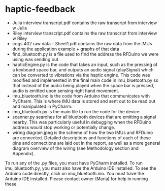 # haptic-feedback
- Julia interview transcript.pdf contains the raw transcript from interview w Julia
- Riley interview transcript.pdf contains the raw transcript from interview w Riley
- cogs 402 raw data - Sheet1.pdf contains the raw data from the IMUs during the application example + graphs of that data
- find_bluetooth.py is a file used to find the address the RFDuino we were using was sending out. 
- hapticEngine.py is the code that takes an input, such as the pressing of a keyboard space bar, and outputs an audio signal (playSignal) which can be converted to vibrations via the haptic engine. This code was modified and implemented in the final main code in imu_bluetooth.py so that instead of the audio being played when the space bar is pressed, audio is emitted upon sensing right hand movement.
- imu_bluetooth.ino is the code from Arduino that communicates with PyCharm. This is where IMU data is stored and sent out to be read out and manipulated in PyCharm.
- imu_bluetooth.py is the main file to run the code for the device.
- scanner.py searches for all bluetooth devices that are emitting a signal nearby. This was particularly useful in debugging when the RFDuino address would stop working or potentially change.
- wiring diagram.jpeg is the scheme of how the two IMUs and RFDuino are connected. Detailed descriptions and functions of each of these pins and connections are laid out in the report, as well as a more general diagram overview of the wiring (see Methodology section and Appendix).  

To run any of the .py files, you must have PyCharm installed. To run imu_bluetooth.py, you must also have the Arduino IDE installed. To see the Arduino code directly, click on imu_bluetooth.ino. You must have the Arduino IDE installed. Please contact owner (Maria) for help in running these. 
